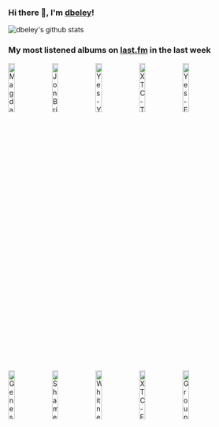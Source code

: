 ### Hi there 👋, I'm [dbeley](https://dbeley.ovh/en)!

![dbeley's github stats](https://github-readme-stats.vercel.app/api?username=dbeley)

### My most listened albums on [last.fm](https://www.last.fm/user/d_beley) in the last week

[<img src='https://lastfm.freetls.fastly.net/i/u/300x300/c1b18f7dd5f2b262a96288bfa2330ad2.jpg' width='16%' height='16%' alt='Magdalena Bay - Mercurial World'>](https://www.last.fm/music/magdalena%2bbay/mercurial%2bworld)&nbsp;
[<img src='https://lastfm.freetls.fastly.net/i/u/300x300/2f5e69a453d0478b647602b9d5d96bdc.jpg' width='16%' height='16%' alt='Jon Brion - Le grand bain (Musique originale du film)'>](https://www.last.fm/music/jon%2bbrion/le%2bgrand%2bbain%2b%2528musique%2boriginale%2bdu%2bfilm%2529)&nbsp;
[<img src='https://lastfm.freetls.fastly.net/i/u/300x300/5780de5bf593a320225655f1c18b7135.png' width='16%' height='16%' alt='Yes - Yes (Deluxe Edition)'>](https://www.last.fm/music/yes/yes%2b%2528deluxe%2bedition%2529)&nbsp;
[<img src='https://lastfm.freetls.fastly.net/i/u/300x300/19e8c9e1979e486c8117278e8bc7d225.png' width='16%' height='16%' alt='XTC - The Big Express'>](https://www.last.fm/music/xtc/the%2bbig%2bexpress)&nbsp;
[<img src='https://lastfm.freetls.fastly.net/i/u/300x300/c761aec943485ea335fbf568a5e2a85c.png' width='16%' height='16%' alt='Yes - Fragile (Deluxe Edition)'>](https://www.last.fm/music/yes/fragile%2b%2528deluxe%2bedition%2529)&nbsp;
<br>
[<img src='https://lastfm.freetls.fastly.net/i/u/300x300/c807fbafef97df95ce82b4284a83b43f.png' width='16%' height='16%' alt='Genesis - The Lamb Lies Down On Broadway (remastered 2008)'>](https://www.last.fm/music/genesis/the%2blamb%2blies%2bdown%2bon%2bbroadway%2b%2528remastered%2b2008%2529)&nbsp;
[<img src='https://lastfm.freetls.fastly.net/i/u/300x300/ba9069a2e1b0750e634ba67bb11aeca7.jpg' width='16%' height='16%' alt='Shame - Songs of Praise'>](https://www.last.fm/music/shame/songs%2bof%2bpraise)&nbsp;
[<img src='https://lastfm.freetls.fastly.net/i/u/300x300/c1018c6d883cd35794c92d2dda92c380.png' width='16%' height='16%' alt='Whitney - Light Upon the Lake'>](https://www.last.fm/music/whitney/light%2bupon%2bthe%2blake)&nbsp;
[<img src='https://lastfm.freetls.fastly.net/i/u/300x300/dde75fe2b22e4e6dce4784b872ddf94b.jpg' width='16%' height='16%' alt='XTC - English Settlement'>](https://www.last.fm/music/xtc/english%2bsettlement)&nbsp;
[<img src='https://lastfm.freetls.fastly.net/i/u/300x300/c03e014f960b452a808d3167335876c6.png' width='16%' height='16%' alt='Grouper - Dragging a Dead Deer Up a Hill'>](https://www.last.fm/music/grouper/dragging%2ba%2bdead%2bdeer%2bup%2ba%2bhill)&nbsp;
<br>

